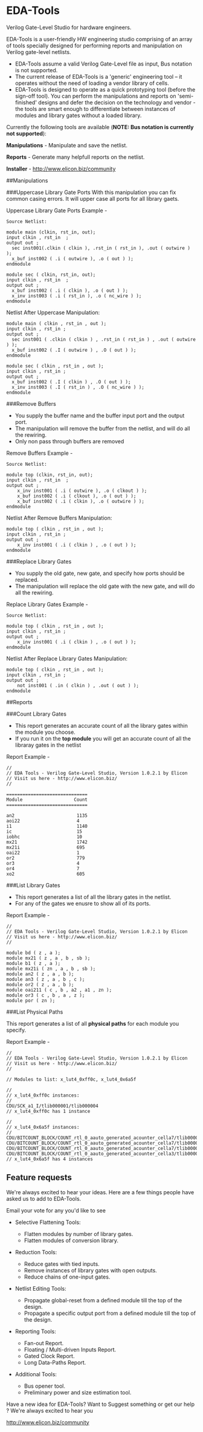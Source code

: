 # EDA-Tools

Verilog Gate-Level Studio for hardware engineers.

EDA-Tools is a user-friendly HW engineering studio comprising of an array of tools specially designed for performing reports and manipulation on Verilog gate-level netlists.

- EDA-Tools assume a valid Verilog Gate-Level file as input, Bus notation is not supported.
- The current release of EDA-Tools is a 'generic' engineering tool – it operates without the need of loading a vendor library of cells.
- EDA-Tools is designed to operate as a quick prototyping tool (before the sign-off tool). You can perform the manipulations and reports on 'semi-finished' designs and defer the decision on the technology and vendor - the tools are smart enough to differentiate between instances of modules and library gates without a loaded library.

Currently the following tools are available (**NOTE: Bus notation is currently not supported**):

**Manipulations**  - Manipulate and save the netlist.

**Reports** - Generate many helpfull reports on the netlist.

**Installer** - http://www.elicon.biz/community

##Manipulations

###Uppercase Library Gate Ports
With this manipulation you can fix common casing errors. It will upper case all ports for all library gaets.

Uppercase Library Gate Ports Example - 
```
Source Netlist:

module main (clkin, rst_in, out);
input clkin , rst_in  ;
output out ;
  sec inst001(.clkin ( clkin ), .rst_in ( rst_in ), .out ( outwire ) );
  x_buf inst002 ( .i ( outwire ), .o ( out ) );
endmodule

module sec ( clkin, rst_in, out);
input clkin , rst_in  ;
output out ;
  x_buf inst002 ( .i ( clkin ), .o ( out ) );
  x_inv inst003 ( .i ( rst_in ), .o ( nc_wire ) );
endmodule
```
Netlist After Uppercase Manipulation:
```
module main ( clkin , rst_in , out );
input clkin , rst_in ;
output out ;
  sec inst001 ( .clkin ( clkin ) , .rst_in ( rst_in ) , .out ( outwire ) );
  x_buf inst002 ( .I ( outwire ) , .O ( out ) );
endmodule

module sec ( clkin , rst_in , out );
input clkin , rst_in ;
output out ;
  x_buf inst002 ( .I ( clkin ) , .O ( out ) );
  x_inv inst003 ( .I ( rst_in ) , .O ( nc_wire ) );
endmodule
```

###Remove Buffers
- You supply the buffer name and the buffer input port and the output port.
- The manipulation will remove the buffer from the netlist, and will do all the rewiring.
- Only non pass through buffers are removed

Remove Buffers Example - 
```
Source Netlist:

module top (clkin, rst_in, out);
input clkin , rst_in  ;
output out ;
	x_inv inst001 ( .i ( outwire ), .o ( clkout ) );
	x_buf inst002 ( .i ( clkout ), .o ( out ) );
	x_buf inst002 ( .i ( clkin ), .o ( outwire ) );
endmodule
```
Netlist After Remove Buffers Manipulation:
```
module top ( clkin , rst_in , out );
input clkin , rst_in ;
output out ;
	x_inv inst001 ( .i ( clkin ) , .o ( out ) );
endmodule
```

###Replace Library Gates
- You supply the old gate, new gate, and specify how ports should be replaced.
- The manipulation will replace the old gate with the new gate, and will do all the rewiring.

Replace Library Gates Example -
```
Source Netlist:

module top ( clkin , rst_in , out );
input clkin , rst_in ;
output out ;
	x_inv inst001 ( .i ( clkin ) , .o ( out ) );
endmodule
```
Netlist After Replace Library Gates Manipulation:
```
module top ( clkin , rst_in , out );
input clkin , rst_in ;
output out ;
	not inst001 ( .in ( clkin ) , .out ( out ) );
endmodule
```

##Reports

###Count Library Gates

- This report generates an accurate count of all the library gates within the module you choose.
- If you run it on the **top module** you will get an accurate count of all the libraray gates in the netlist

Report Example - 
```
//
// EDA Tools - Verilog Gate-Level Studio, Version 1.0.2.1 by Elicon
// Visit us here - http://www.elicon.biz/
//

==============================
Module                   Count
==============================

an2                       1135
aoi22                     4
i1                        1140
ic                        15
iobhc                     10
mx21                      1742
mx21i                     695
oai22                     1
or2                       779
or3                       4
or4                       7
xo2                       605
```

###List Library Gates

- This report generates a list of all the library gates in the netlist.
- For any of the gates we enusre to show all of its ports.

Report Example - 
```
//
// EDA Tools - Verilog Gate-Level Studio, Version 1.0.2.1 by Elicon
// Visit us here - http://www.elicon.biz/
//

module bd ( z , a );
module mx21 ( z , a , b , sb );
module b1 ( z , a );
module mx21i ( zn , a , b , sb );
module an2 ( z , a , b );
module an3 ( z , a , b , c );
module or2 ( z , a , b );
module oai211 ( c , b , a2 , a1 , zn );
module or3 ( c , b , a , z );
module por ( zn );
```


###List Physical Paths

This report generates a list of all **physical paths** for each module you specify.

Report Example - 
```
//
// EDA Tools - Verilog Gate-Level Studio, Version 1.0.2.1 by Elicon
// Visit us here - http://www.elicon.biz/
//

// Modules to list: x_lut4_0xff0c, x_lut4_0x6a5f

//
// x_lut4_0xff0c instances:
//
CDU/SCK_a1_I/tlib000001/tlib000004
// x_lut4_0xff0c has 1 instance

//
// x_lut4_0x6a5f instances:
//
CDU/BITCOUNT_BLOCK/COUNT_rtl_0_aauto_generated_acounter_cella7/tlib000001/tlib000073
CDU/BITCOUNT_BLOCK/COUNT_rtl_0_aauto_generated_acounter_cella7/tlib000001/tlib000074
CDU/BITCOUNT_BLOCK/COUNT_rtl_0_aauto_generated_acounter_cella7/tlib000001/tlib000075
CDU/BITCOUNT_BLOCK/COUNT_rtl_0_aauto_generated_acounter_cella3/tlib000001/tlib000062
// x_lut4_0x6a5f has 4 instances
```

## Feature requests

We're always excited to hear your ideas. Here are a few things people have asked us to add to EDA-Tools.
 
Email your vote for any you'd like to see 

- Selective Flattening Tools:
    - Flatten modules by number of library gates.
    - Flatten modules of conversion library.

- Reduction Tools:
    - Reduce gates with tied inputs.
    - Remove instances of library gates with open outputs.
    - Reduce chains of one-input gates.
    
- Netlist Editing Tools:
    - Propagate global-reset from a defined module till the top of the design.
    - Propagate a specific output port from a defined module till the top of the design.
 
- Reporting Tools:
    - Fan-out Report.
    - Floating / Multi-driven Inputs Report. 
    - Gated Clock Report.
    - Long Data-Paths Report.
 
- Additional Tools:
    - Bus opener tool.
    - Preliminary power and size estimation tool.

Have a new idea for EDA-Tools? Want to Suggest something or get our help ?
We're always excited to hear you

http://www.elicon.biz/community
